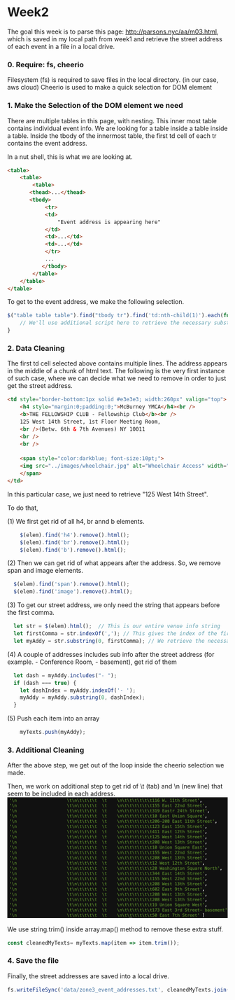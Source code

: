 # Week2
The goal this week is to parse this page: http://parsons.nyc/aa/m03.html, which is saved in my local path from week1 and retrieve the street address of each event in a file in a local drive.


### 0. Require: fs, cheerio
Filesystem (fs) is required to save files in the local directory. (in our case, aws cloud)
Cheerio is used to make a quick selection for DOM element 


### 1. Make the Selection of the DOM element we need
There are multiple tables in this page, with nesting.
This inner most table contains individual event info. We are looking for a table inside a table inside a table. 
Inside the tbody of the innermost table, the first td cell of each tr contains the event address.

In a nut shell, this is what we are looking at.

```html
<table>
    <table>
        <table>
	   <thead>...</thead>
	   <tbody>
		    <tr>
			<td>
			    "Event address is appearing here"
			</td>
			<td>...</td>
			<td>...</td>
		    </tr>
		    ...
           </tbody>
        </table>
    </table>
</table>

```

To get to the event address, we make the following selection.

```javascript
$("table table table").find("tbody tr").find('td:nth-child(1)').each(function(i, elem) {
    // We'll use additional script here to retrieve the necessary substring later 
}
```

### 2. Data Cleaning
The first td cell selected above contains multiple lines. The address appears in the middle of a chunk of html text.
The following is the very first instance of such case, where we can decide what we need to remove in order to just get the street address.

```html
<td style="border-bottom:1px solid #e3e3e3; width:260px" valign="top">
    <h4 style="margin:0;padding:0;">McBurney YMCA</h4><br />
    <b>THE FELLOWSHIP CLUB - Fellowship Club</b><br />
	125 West 14th Street, 1st Floor Meeting Room, 
	<br />(Betw. 6th & 7th Avenues) NY 10011
	<br />
	<br />
                         
	<span style="color:darkblue; font-size:10pt;">
    <img src="../images/wheelchair.jpg" alt="Wheelchair Access" width="20" vspace="5" hspace="10" align="absmiddle"/>Wheelchair access
    </span>
</td>
```
In this particular case, we just need to retrieve "125 West 14th Street".

To do that, 

(1) We first get rid of all h4, br annd b elements.

```javascript
    $(elem).find('h4').remove().html();
    $(elem).find('br').remove().html();
    $(elem).find('b').remove().html();
```

(2) Then we can get rid of what appears after the address. So, we remove span and image elements.

```javascript
  $(elem).find('span').remove().html();
  $(elem).find('image').remove().html();
```

(3) To get our street address, we only need the string that appears before the first comma.

```javascript
  let str = $(elem).html();  // This is our entire venue info string
  let firstComma = str.indexOf(','); // This gives the index of the first comma(,) within the string
  let myAddy = str.substring(0, firstComma); // We retrieve the necessary substring (Street Address) using the index above
```

(4) A couple of addresses includes sub info after the street address (for example. - Conference Room, - basement), get rid of them
```javascript
  let dash = myAddy.includes("- ");
  if (dash === true) {
    let dashIndex = myAddy.indexOf('- ');
    myAddy = myAddy.substring(0, dashIndex);
  }
```

(5) Push each item into an array 

```javascript
    myTexts.push(myAddy);
```

### 3. Additional Cleaning
After the above step, we get out of the loop inside the cheerio selection we made. 

Then, we work on additional step to get rid of \t (tab) and \n (new line) that seem to be included in each address.
![extra stuff](data/tab_newline.png)

We use string.trim() inside array.map() method to remove these extra stuff.

```javascript
const cleanedMyTexts= myTexts.map(item => item.trim());
```

### 4. Save the file
Finally, the street addresses are saved into a local drive.

```javascript
fs.writeFileSync('data/zone3_event_addresses.txt', cleanedMyTexts.join(`\n`));
```
